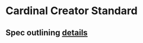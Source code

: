# Cardinal Creator Standard

## Spec outlining [details](https://www.notion.so/cardinal-labs/The-Creator-Standard-v1-5fce56a1d8bb440f849205e9fb5befc2)